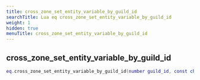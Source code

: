 ```yaml
---
title: cross_zone_set_entity_variable_by_guild_id
searchTitle: Lua eq cross_zone_set_entity_variable_by_guild_id
weight: 1
hidden: true
menuTitle: cross_zone_set_entity_variable_by_guild_id
---
```

## cross_zone_set_entity_variable_by_guild_id
```lua
eq.cross_zone_set_entity_variable_by_guild_id(number guild_id, const char *variable_name, const char *variable_value) -- void
```